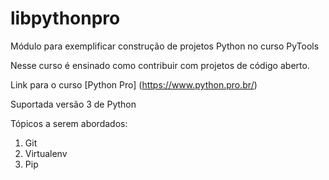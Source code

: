 # libpythonpro
Módulo para exemplificar construção de projetos Python no curso PyTools

Nesse curso é ensinado como contribuir com projetos de código aberto.

Link para o curso [Python Pro] (https://www.python.pro.br/) 

Suportada versão 3 de Python

Tópicos a serem abordados:
 1. Git
 2. Virtualenv
 3. Pip